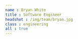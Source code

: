```yaml
---
name : Bryan White
title : Software Engineer
headshot : /img/team/bryan.jpg
class : engineering
all : true
---
```

